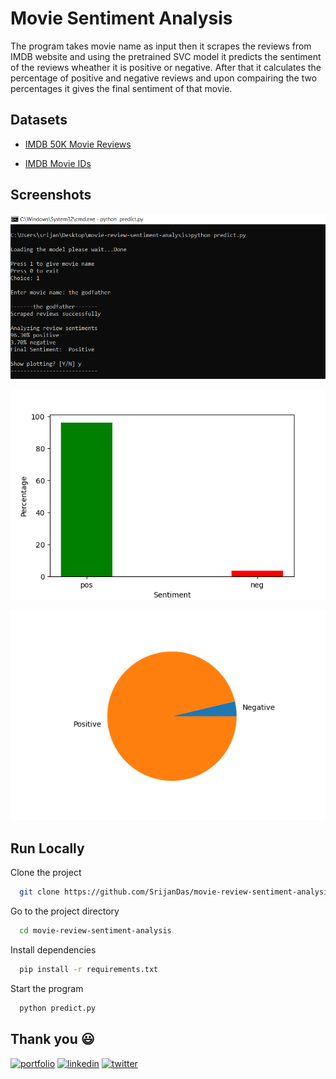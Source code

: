# Movie Sentiment Analysis

The program takes movie name as input then it scrapes the reviews from IMDB website and using the pretrained SVC model it predicts the sentiment of the reviews wheather it is positive or negative. After that it calculates the percentage of positive and negative reviews and upon compairing the two percentages it gives the final sentiment of that movie.

## Datasets

- [IMDB 50K Movie Reviews](https://www.kaggle.com/datasets/lakshmi25npathi/imdb-dataset-of-50k-movie-reviews)

- [IMDB Movie IDs](https://drive.google.com/drive/folders/1y9J99zxIV4jqE8e_Pp_p4R6oEARKkaXA?usp=sharing)

## Screenshots

![App Screenshot](screenshots/positive.png)

![App Screenshot2](screenshots/Figure_1.png)

![App Screenshot2](screenshots/Figure_2.png)

## Run Locally

Clone the project

```bash
  git clone https://github.com/SrijanDas/movie-review-sentiment-analysis.git
```

Go to the project directory

```bash
  cd movie-review-sentiment-analysis
```

Install dependencies

```bash
  pip install -r requirements.txt
```

Start the program

```bash
  python predict.py
```

## Thank you 😃

[![portfolio](https://img.shields.io/badge/my_portfolio-000?style=for-the-badge&logo=ko-fi&logoColor=white)](https://srijan-das.web.app/)
[![linkedin](https://img.shields.io/badge/linkedin-0A66C2?style=for-the-badge&logo=linkedin&logoColor=white)](https://www.linkedin.com/in/srijan-das-3591791b3)
[![twitter](https://img.shields.io/badge/twitter-1DA1F2?style=for-the-badge&logo=twitter&logoColor=white)](https://twitter.com/Srijan_1805)
